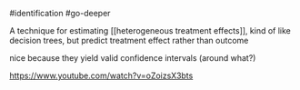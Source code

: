#identification #go-deeper

A technique for estimating [[heterogeneous treatment effects]], kind of like decision trees, but predict treatment effect rather than outcome

nice because they yield valid confidence intervals (around what?)

https://www.youtube.com/watch?v=oZoizsX3bts